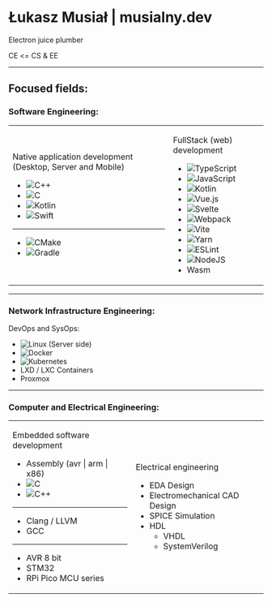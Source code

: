 # Łukasz Musiał | musialny.dev

Electron juice plumber

CE <= CS & EE

---

## **Focused fields:**

### **Software Engineering:**

<table>

<tr>
<td>

Native application development (Desktop, Server and Mobile)

- ![C++](https://img.shields.io/badge/c++-%2300599C.svg?style=for-the-badge&logo=c%2B%2B&logoColor=white)
- ![C](https://img.shields.io/badge/c-%2300599C.svg?style=for-the-badge&logo=c&logoColor=white)
- ![Kotlin](https://img.shields.io/badge/kotlin-%237F52FF.svg?style=for-the-badge&logo=kotlin&logoColor=white)
- ![Swift](https://img.shields.io/badge/swift-F54A2A?style=for-the-badge&logo=swift&logoColor=white)
---

- ![CMake](https://img.shields.io/badge/CMake-%23008FBA.svg?style=for-the-badge&logo=cmake&logoColor=white)
- ![Gradle](https://img.shields.io/badge/Gradle-02303A.svg?style=for-the-badge&logo=Gradle&logoColor=white)

</td>
<td>

FullStack (web) development

- ![TypeScript](https://img.shields.io/badge/typescript-%23007ACC.svg?style=for-the-badge&logo=typescript&logoColor=white)
- ![JavaScript](https://img.shields.io/badge/javascript-%23323330.svg?style=for-the-badge&logo=javascript&logoColor=%23F7DF1E)
- ![Kotlin](https://img.shields.io/badge/kotlin-%237F52FF.svg?style=for-the-badge&logo=kotlin&logoColor=white)
- ![Vue.js](https://img.shields.io/badge/vuejs-%2335495e.svg?style=for-the-badge&logo=vuedotjs&logoColor=%234FC08D)
- ![Svelte](https://img.shields.io/badge/svelte-%23f1413d.svg?style=for-the-badge&logo=svelte&logoColor=white)
- ![Webpack](https://img.shields.io/badge/webpack-%238DD6F9.svg?style=for-the-badge&logo=webpack&logoColor=black)
- ![Vite](https://img.shields.io/badge/vite-%23646CFF.svg?style=for-the-badge&logo=vite&logoColor=white)
- ![Yarn](https://img.shields.io/badge/yarn-%232C8EBB.svg?style=for-the-badge&logo=yarn&logoColor=white)
- ![ESLint](https://img.shields.io/badge/ESLint-4B3263?style=for-the-badge&logo=eslint&logoColor=white)
- ![NodeJS](https://img.shields.io/badge/node.js-6DA55F?style=for-the-badge&logo=node.js&logoColor=white)
- Wasm

</td>
</table>

---

### **Network Infrastructure Engineering:**

DevOps and SysOps:

- ![Linux](https://img.shields.io/badge/Linux-FCC624?style=for-the-badge&logo=linux&logoColor=black) (Server side)
- ![Docker](https://img.shields.io/badge/docker-%230db7ed.svg?style=for-the-badge&logo=docker&logoColor=white)
- ![Kubernetes](https://img.shields.io/badge/kubernetes-%23326ce5.svg?style=for-the-badge&logo=kubernetes&logoColor=white)
- LXD / LXC Containers
- Proxmox

---

### **Computer and Electrical Engineering:**

<table>

<tr>
<td>

Embedded software development

- Assembly (avr | arm | x86)
- ![C](https://img.shields.io/badge/c-%2300599C.svg?style=for-the-badge&logo=c&logoColor=white)
- ![C++](https://img.shields.io/badge/c++-%2300599C.svg?style=for-the-badge&logo=c%2B%2B&logoColor=white)
---
- Clang / LLVM
- GCC
---
- AVR 8 bit
- STM32
- RPi Pico MCU series

</td>
<td>

Electrical engineering

- EDA Design
- Electromechanical CAD Design 
- SPICE Simulation
- HDL
  - VHDL
  - SystemVerilog
</td>
</tr>

</table>
